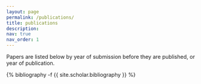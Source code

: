 ```yaml
---
layout: page
permalink: /publications/
title: publications
description:
nav: true
nav_order: 1
---
```

Papers are listed below by year of submission before they are published, or year of publication.
<!-- _pages/publications.md -->
<div class="publications">

{% bibliography -f {{ site.scholar.bibliography }} %}

</div>
